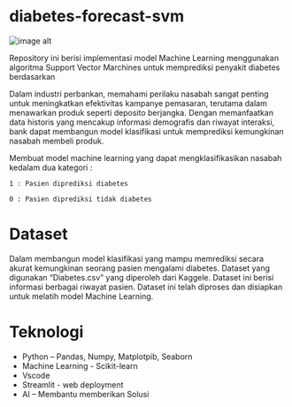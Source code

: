 # diabetes-forecast-svm
![image alt](https://github.com/user-attachments/assets/c966dda0-1be2-40c3-8658-eb40d02bb8ec)


Repository ini berisi implementasi model Machine Learning menggunakan algoritma Support Vector Marchines untuk memprediksi penyakit diabetes berdasarkan 


Dalam industri perbankan, memahami perilaku nasabah sangat penting untuk meningkatkan efektivitas kampanye pemasaran, terutama dalam menawarkan produk seperti deposito berjangka. Dengan memanfaatkan data historis yang mencakup informasi demografis dan riwayat interaksi, bank dapat membangun model klasifikasi untuk memprediksi kemungkinan nasabah membeli produk.

Membuat model machine learning yang dapat mengklasifikasikan nasabah kedalam dua kategori : 

	1 : Pasien diprediksi diabetes
 
	0 : Pasien diprediksi tidak diabetes

# Dataset
Dalam membangun model klasifikasi yang mampu memrediksi secara akurat kemungkinan seorang pasien mengalami diabetes. Dataset yang digunakan “Diabetes.csv” yang diperoleh dari Kaggele. Dataset ini berisi informasi berbagai riwayat pasien. Dataset ini telah diproses dan disiapkan untuk melatih model Machine Learning.

# Teknologi
-	Python – Pandas, Numpy, Matplotpib, Seaborn
-	Machine Learning - Scikit-learn
-	Vscode
-	Streamlit - web deployment
-	AI – Membantu memberikan Solusi
